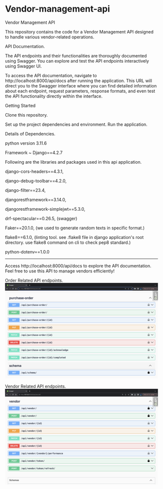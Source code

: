 # Vendor-management-api
Vendor Management API

This repository contains the code for a Vendor Management API designed
to handle various vendor-related operations.

API Documentation.

The API endpoints and their functionalities are thoroughly documented
using Swagger. You can explore and test the API endpoints interactively
using Swagger UI.

To access the API documentation, navigate to http://localhost:8000/api/docs
after running the application. This URL will direct you to the Swagger
interface where you can find detailed information about each endpoint,
request parameters, response formats, and even test the API functionality
directly within the interface.

Getting Started

Clone this repository.

Set up the project dependencies and environment.
Run the application.

Details of Dependencies.

python version 3.11.6

Framework ~ Django==4.2.7

Following are the libraries and packages used in this api application.

django-cors-headers==4.3.1,

django-debug-toolbar==4.2.0,

django-filter==23.4,

djangorestframework==3.14.0,

djangorestframework-simplejwt==5.3.0,

drf-spectacular==0.26.5,  (swagger)

Faker==20.1.0, (we used to generate random texts in specific format.)

flake8==6.1.0, (linting tool.
see .flake8 file in django application's root directory.
use flake8 command on cli to check pep8 standard.)

python-dotenv==1.0.0


----------------------------------


Access http://localhost:8000/api/docs to explore the API documentation.
Feel free to use this API to manage vendors efficiently!


Order Related API endpoints.
![Swagger_Order](./images/swagger.png)

Vendor Related API endpoints.
![Swagger_Vendor](./images/swagger2.png)
